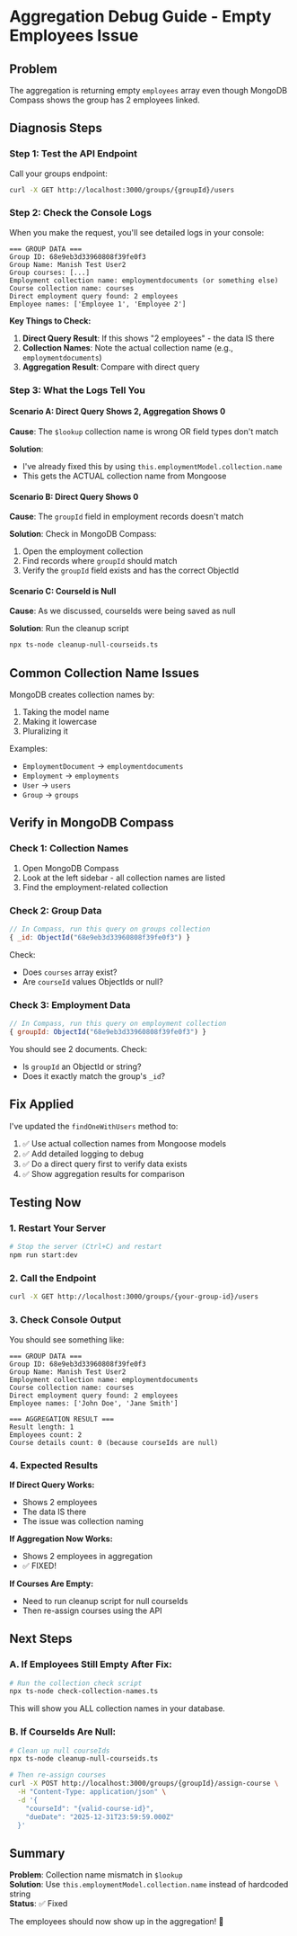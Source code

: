 # Aggregation Debug Guide - Empty Employees Issue

## Problem
The aggregation is returning empty `employees` array even though MongoDB Compass shows the group has 2 employees linked.

## Diagnosis Steps

### Step 1: Test the API Endpoint
Call your groups endpoint:

```bash
curl -X GET http://localhost:3000/groups/{groupId}/users
```

### Step 2: Check the Console Logs
When you make the request, you'll see detailed logs in your console:

```
=== GROUP DATA ===
Group ID: 68e9eb3d33960808f39fe0f3
Group Name: Manish Test User2
Group courses: [...]
Employment collection name: employmentdocuments (or something else)
Course collection name: courses
Direct employment query found: 2 employees
Employee names: ['Employee 1', 'Employee 2']
```

**Key Things to Check:**

1. **Direct Query Result**: If this shows "2 employees" - the data IS there
2. **Collection Names**: Note the actual collection name (e.g., `employmentdocuments`)
3. **Aggregation Result**: Compare with direct query

### Step 3: What the Logs Tell You

#### Scenario A: Direct Query Shows 2, Aggregation Shows 0
**Cause**: The `$lookup` collection name is wrong OR field types don't match

**Solution**: 
- I've already fixed this by using `this.employmentModel.collection.name` 
- This gets the ACTUAL collection name from Mongoose

#### Scenario B: Direct Query Shows 0
**Cause**: The `groupId` field in employment records doesn't match

**Solution**: Check in MongoDB Compass:
1. Open the employment collection
2. Find records where `groupId` should match
3. Verify the `groupId` field exists and has the correct ObjectId

#### Scenario C: CourseId is Null
**Cause**: As we discussed, courseIds were being saved as null

**Solution**: Run the cleanup script
```bash
npx ts-node cleanup-null-courseids.ts
```

## Common Collection Name Issues

MongoDB creates collection names by:
1. Taking the model name
2. Making it lowercase
3. Pluralizing it

Examples:
- `EmploymentDocument` → `employmentdocuments`
- `Employment` → `employments`
- `User` → `users`
- `Group` → `groups`

## Verify in MongoDB Compass

### Check 1: Collection Names
1. Open MongoDB Compass
2. Look at the left sidebar - all collection names are listed
3. Find the employment-related collection

### Check 2: Group Data
```javascript
// In Compass, run this query on groups collection
{ _id: ObjectId("68e9eb3d33960808f39fe0f3") }
```

Check:
- Does `courses` array exist?
- Are `courseId` values ObjectIds or null?

### Check 3: Employment Data
```javascript
// In Compass, run this query on employment collection
{ groupId: ObjectId("68e9eb3d33960808f39fe0f3") }
```

You should see 2 documents. Check:
- Is `groupId` an ObjectId or string?
- Does it exactly match the group's `_id`?

## Fix Applied

I've updated the `findOneWithUsers` method to:

1. ✅ Use actual collection names from Mongoose models
2. ✅ Add detailed logging to debug
3. ✅ Do a direct query first to verify data exists
4. ✅ Show aggregation results for comparison

## Testing Now

### 1. Restart Your Server
```bash
# Stop the server (Ctrl+C) and restart
npm run start:dev
```

### 2. Call the Endpoint
```bash
curl -X GET http://localhost:3000/groups/{your-group-id}/users
```

### 3. Check Console Output
You should see something like:

```
=== GROUP DATA ===
Group ID: 68e9eb3d33960808f39fe0f3
Group Name: Manish Test User2
Employment collection name: employmentdocuments
Course collection name: courses
Direct employment query found: 2 employees
Employee names: ['John Doe', 'Jane Smith']

=== AGGREGATION RESULT ===
Result length: 1
Employees count: 2
Course details count: 0 (because courseIds are null)
```

### 4. Expected Results

**If Direct Query Works:**
- Shows 2 employees
- The data IS there
- The issue was collection naming

**If Aggregation Now Works:**
- Shows 2 employees in aggregation
- ✅ FIXED!

**If Courses Are Empty:**
- Need to run cleanup script for null courseIds
- Then re-assign courses using the API

## Next Steps

### A. If Employees Still Empty After Fix:
```bash
# Run the collection check script
npx ts-node check-collection-names.ts
```

This will show you ALL collection names in your database.

### B. If CourseIds Are Null:
```bash
# Clean up null courseIds
npx ts-node cleanup-null-courseids.ts

# Then re-assign courses
curl -X POST http://localhost:3000/groups/{groupId}/assign-course \
  -H "Content-Type: application/json" \
  -d '{
    "courseId": "{valid-course-id}",
    "dueDate": "2025-12-31T23:59:59.000Z"
  }'
```

## Summary

**Problem**: Collection name mismatch in `$lookup`  
**Solution**: Use `this.employmentModel.collection.name` instead of hardcoded string  
**Status**: ✅ Fixed  

The employees should now show up in the aggregation! 🎉

